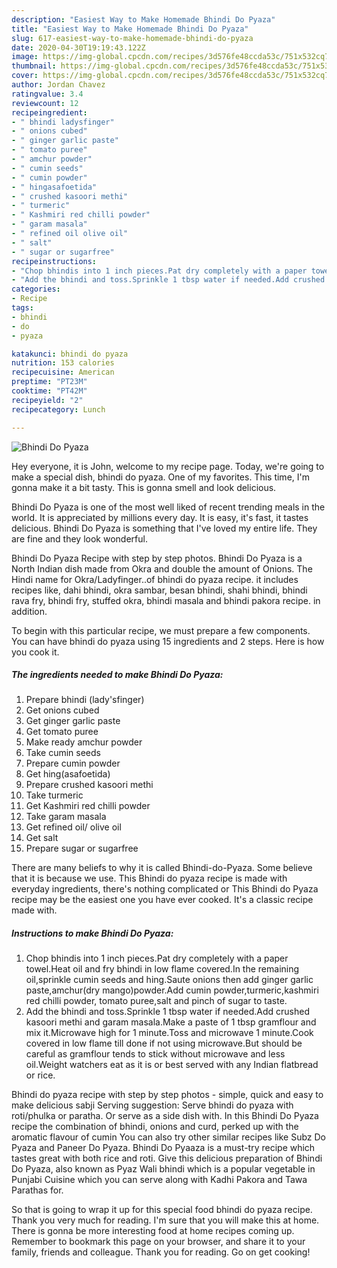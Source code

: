 ```yaml
---
description: "Easiest Way to Make Homemade Bhindi Do Pyaza"
title: "Easiest Way to Make Homemade Bhindi Do Pyaza"
slug: 617-easiest-way-to-make-homemade-bhindi-do-pyaza
date: 2020-04-30T19:19:43.122Z
image: https://img-global.cpcdn.com/recipes/3d576fe48ccda53c/751x532cq70/bhindi-do-pyaza-recipe-main-photo.jpg
thumbnail: https://img-global.cpcdn.com/recipes/3d576fe48ccda53c/751x532cq70/bhindi-do-pyaza-recipe-main-photo.jpg
cover: https://img-global.cpcdn.com/recipes/3d576fe48ccda53c/751x532cq70/bhindi-do-pyaza-recipe-main-photo.jpg
author: Jordan Chavez
ratingvalue: 3.4
reviewcount: 12
recipeingredient:
- " bhindi ladysfinger"
- " onions cubed"
- " ginger garlic paste"
- " tomato puree"
- " amchur powder"
- " cumin seeds"
- " cumin powder"
- " hingasafoetida"
- " crushed kasoori methi"
- " turmeric"
- " Kashmiri red chilli powder"
- " garam masala"
- " refined oil olive oil"
- " salt"
- " sugar or sugarfree"
recipeinstructions:
- "Chop bhindis into 1 inch pieces.Pat dry completely with a paper towel.Heat oil and fry bhindi in low flame covered.In the remaining oil,sprinkle cumin seeds and hing.Saute onions then add ginger garlic paste,amchur(dry mango)powder.Add cumin powder,turmeric,kashmiri red chilli powder, tomato puree,salt and pinch of sugar to taste."
- "Add the bhindi and toss.Sprinkle 1 tbsp water if needed.Add crushed kasoori methi and garam masala.Make a paste of 1 tbsp gramflour and mix it.Microwave high for 1 minute.Toss and microwave 1 minute.Cook covered in low flame till done if not using microwave.But should be careful as gramflour tends to stick without microwave and less oil.Weight watchers eat as it is or best served with any Indian flatbread or rice."
categories:
- Recipe
tags:
- bhindi
- do
- pyaza

katakunci: bhindi do pyaza 
nutrition: 153 calories
recipecuisine: American
preptime: "PT23M"
cooktime: "PT42M"
recipeyield: "2"
recipecategory: Lunch

---
```



![Bhindi Do Pyaza](https://img-global.cpcdn.com/recipes/3d576fe48ccda53c/751x532cq70/bhindi-do-pyaza-recipe-main-photo.jpg)

Hey everyone, it is John, welcome to my recipe page. Today, we're going to make a special dish, bhindi do pyaza. One of my favorites. This time, I'm gonna make it a bit tasty. This is gonna smell and look delicious.

Bhindi Do Pyaza is one of the most well liked of recent trending meals in the world. It is appreciated by millions every day. It is easy, it's fast, it tastes delicious. Bhindi Do Pyaza is something that I've loved my entire life. They are fine and they look wonderful.

Bhindi Do Pyaza Recipe with step by step photos. Bhindi Do Pyaza is a North Indian dish made from Okra and double the amount of Onions. The Hindi name for Okra/Ladyfinger..of bhindi do pyaza recipe. it includes recipes like, dahi bhindi, okra sambar, besan bhindi, shahi bhindi, bhindi rava fry, bhindi fry, stuffed okra, bhindi masala and bhindi pakora recipe. in addition.


To begin with this particular recipe, we must prepare a few components. You can have bhindi do pyaza using 15 ingredients and 2 steps. Here is how you cook it.

<!--inarticleads1-->

##### The ingredients needed to make Bhindi Do Pyaza:

1. Prepare  bhindi (lady&#39;sfinger)
1. Get  onions cubed
1. Get  ginger garlic paste
1. Get  tomato puree
1. Make ready  amchur powder
1. Take  cumin seeds
1. Prepare  cumin powder
1. Get  hing(asafoetida)
1. Prepare  crushed kasoori methi
1. Take  turmeric
1. Get  Kashmiri red chilli powder
1. Take  garam masala
1. Get  refined oil/ olive oil
1. Get  salt
1. Prepare  sugar or sugarfree


There are many beliefs to why it is called Bhindi-do-Pyaza. Some believe that it is because we use. This Bhindi do pyaza recipe is made with everyday ingredients, there&#39;s nothing complicated or This Bhindi do Pyaza recipe may be the easiest one you have ever cooked. It&#39;s a classic recipe made with. 

<!--inarticleads2-->

##### Instructions to make Bhindi Do Pyaza:

1. Chop bhindis into 1 inch pieces.Pat dry completely with a paper towel.Heat oil and fry bhindi in low flame covered.In the remaining oil,sprinkle cumin seeds and hing.Saute onions then add ginger garlic paste,amchur(dry mango)powder.Add cumin powder,turmeric,kashmiri red chilli powder, tomato puree,salt and pinch of sugar to taste.
1. Add the bhindi and toss.Sprinkle 1 tbsp water if needed.Add crushed kasoori methi and garam masala.Make a paste of 1 tbsp gramflour and mix it.Microwave high for 1 minute.Toss and microwave 1 minute.Cook covered in low flame till done if not using microwave.But should be careful as gramflour tends to stick without microwave and less oil.Weight watchers eat as it is or best served with any Indian flatbread or rice.


Bhindi do pyaza recipe with step by step photos - simple, quick and easy to make delicious sabji Serving suggestion: Serve bhindi do pyaza with roti/phulka or paratha. Or serve as a side dish with. In this Bhindi Do Pyaza recipe the combination of bhindi, onions and curd, perked up with the aromatic flavour of cumin You can also try other similar recipes like Subz Do Pyaza and Paneer Do Pyaza. Bhindi Do Pyaaza is a must-try recipe which tastes great with both rice and roti. Give this delicious preparation of Bhindi Do Pyaza, also known as Pyaz Wali bhindi which is a popular vegetable in Punjabi Cuisine which you can serve along with Kadhi Pakora and Tawa Parathas for. 

So that is going to wrap it up for this special food bhindi do pyaza recipe. Thank you very much for reading. I'm sure that you will make this at home. There is gonna be more interesting food at home recipes coming up. Remember to bookmark this page on your browser, and share it to your family, friends and colleague. Thank you for reading. Go on get cooking!
